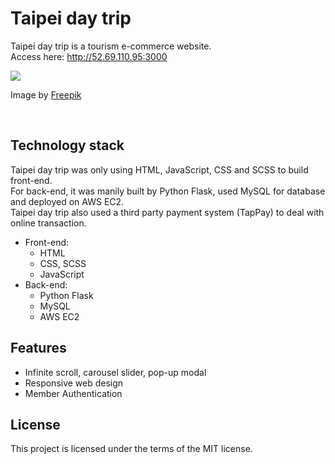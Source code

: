 # Taipei day trip
Taipei day trip is a tourism e-commerce website. \
Access here: <a href="http://52.69.110.95:3000" target="_blank">http://52.69.110.95:3000</a>

<img src="https://github.com/Novsun30/Assignments/assets/107986642/44f9f4a1-ba30-4a88-889c-7eb1c1160069" />

Image by <a href="https://www.freepik.com/free-vector/gradient-responsive-website-design_28627323.htm#query=responsive%20mockup&position=16&from_view=search&track=ais#position=16&query=responsive%20mockup">Freepik</a>


<br />

## Technology stack 

Taipei day trip was only using HTML, JavaScript, CSS and SCSS to build front-end. \
For back-end, it was manily built by Python Flask, used MySQL for database and deployed on AWS EC2. \
Taipei day trip also used a third party payment system (TapPay) to deal with online transaction.

+ Front-end:
  + HTML
  + CSS, SCSS
  + JavaScript
+ Back-end:
  + Python Flask
  + MySQL
  + AWS EC2 

## Features
+ Infinite scroll, carousel slider, pop-up modal
+ Responsive web design
+ Member Authentication

## License
This project is licensed under the terms of the MIT license.